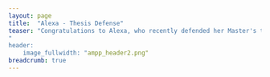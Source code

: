 ```yaml
---
layout: page
title:  "Alexa - Thesis Defense"
teaser: "Congratulations to Alexa, who recently defended her Master's thesis, titled  <div id="foo">Facets of Experiential Avoidance and Personality as Predictors of Internalizing Symptoms <div id="foo">!
"
header:
    image_fullwidth: "ampp_header2.png"
breadcrumb: true
---
```


